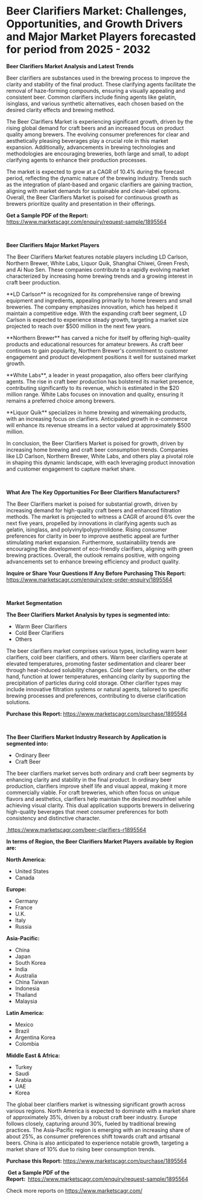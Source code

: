 <p><h1>Beer Clarifiers Market: Challenges, Opportunities, and Growth Drivers and Major Market Players forecasted for period from 2025 - 2032</h1></p><p><strong>Beer Clarifiers Market Analysis and Latest Trends</strong></p>
<p><p>Beer clarifiers are substances used in the brewing process to improve the clarity and stability of the final product. These clarifying agents facilitate the removal of haze-forming compounds, ensuring a visually appealing and consistent beer. Common clarifiers include fining agents like gelatin, isinglass, and various synthetic alternatives, each chosen based on the desired clarity effects and brewing method.</p><p>The Beer Clarifiers Market is experiencing significant growth, driven by the rising global demand for craft beers and an increased focus on product quality among brewers. The evolving consumer preferences for clear and aesthetically pleasing beverages play a crucial role in this market expansion. Additionally, advancements in brewing technologies and methodologies are encouraging breweries, both large and small, to adopt clarifying agents to enhance their production processes.</p><p>The market is expected to grow at a CAGR of 10.4% during the forecast period, reflecting the dynamic nature of the brewing industry. Trends such as the integration of plant-based and organic clarifiers are gaining traction, aligning with market demands for sustainable and clean-label options. Overall, the Beer Clarifiers Market is poised for continuous growth as brewers prioritize quality and presentation in their offerings.</p></p>
<p><strong>Get a Sample PDF of the Report:&nbsp;</strong> <a href="https://www.marketscagr.com/enquiry/request-sample/1895564?utm_campaign=2339&utm_medium=2&utm_source=Github&utm_content=ia&utm_term=14022025&utm_id=beer-clarifiers">https://www.marketscagr.com/enquiry/request-sample/1895564</a></p>
<p>&nbsp;</p>
<p><strong>Beer Clarifiers Major Market Players</strong></p>
<p><p>The Beer Clarifiers Market features notable players including LD Carlson, Northern Brewer, White Labs, Liquor Quik, Shanghai Chiwei, Green Fresh, and Ai Nuo Sen. These companies contribute to a rapidly evolving market characterized by increasing home brewing trends and a growing interest in craft beer production.</p><p>**LD Carlson** is recognized for its comprehensive range of brewing equipment and ingredients, appealing primarily to home brewers and small breweries. The company emphasizes innovation, which has helped it maintain a competitive edge. With the expanding craft beer segment, LD Carlson is expected to experience steady growth, targeting a market size projected to reach over $500 million in the next few years.</p><p>**Northern Brewer** has carved a niche for itself by offering high-quality products and educational resources for amateur brewers. As craft beer continues to gain popularity, Northern Brewer's commitment to customer engagement and product development positions it well for sustained market growth.</p><p>**White Labs**, a leader in yeast propagation, also offers beer clarifying agents. The rise in craft beer production has bolstered its market presence, contributing significantly to its revenue, which is estimated in the $20 million range. White Labs focuses on innovation and quality, ensuring it remains a preferred choice among brewers.</p><p>**Liquor Quik** specializes in home brewing and winemaking products, with an increasing focus on clarifiers. Anticipated growth in e-commerce will enhance its revenue streams in a sector valued at approximately $500 million.</p><p>In conclusion, the Beer Clarifiers Market is poised for growth, driven by increasing home brewing and craft beer consumption trends. Companies like LD Carlson, Northern Brewer, White Labs, and others play a pivotal role in shaping this dynamic landscape, with each leveraging product innovation and customer engagement to capture market share.</p></p>
<p>&nbsp;</p>
<p><strong>What Are The Key Opportunities For Beer Clarifiers Manufacturers?</strong></p>
<p><p>The Beer Clarifiers market is poised for substantial growth, driven by increasing demand for high-quality craft beers and enhanced filtration methods. The market is projected to witness a CAGR of around 6% over the next five years, propelled by innovations in clarifying agents such as gelatin, isinglass, and polyvinylpolypyrrolidone. Rising consumer preferences for clarity in beer to improve aesthetic appeal are further stimulating market expansion. Furthermore, sustainability trends are encouraging the development of eco-friendly clarifiers, aligning with green brewing practices. Overall, the outlook remains positive, with ongoing advancements set to enhance brewing efficiency and product quality.</p></p>
<p><strong>Inquire or Share Your Questions If Any Before Purchasing This Report:</strong> <a href="https://www.marketscagr.com/enquiry/pre-order-enquiry/1895564?utm_campaign=2339&utm_medium=2&utm_source=Github&utm_content=ia&utm_term=14022025&utm_id=beer-clarifiers">https://www.marketscagr.com/enquiry/pre-order-enquiry/1895564</a></p>
<p>&nbsp;</p>
<p><strong>Market Segmentation</strong></p>
<p><strong>The Beer Clarifiers Market Analysis by types is segmented into:</strong></p>
<p><ul><li>Warm Beer Clarifiers</li><li>Cold Beer Clarifiers</li><li>Others</li></ul></p>
<p><p>The beer clarifiers market comprises various types, including warm beer clarifiers, cold beer clarifiers, and others. Warm beer clarifiers operate at elevated temperatures, promoting faster sedimentation and clearer beer through heat-induced solubility changes. Cold beer clarifiers, on the other hand, function at lower temperatures, enhancing clarity by supporting the precipitation of particles during cold storage. Other clarifier types may include innovative filtration systems or natural agents, tailored to specific brewing processes and preferences, contributing to diverse clarification solutions.</p></p>
<p><strong>Purchase this Report:&nbsp;</strong><a href="https://www.marketscagr.com/purchase/1895564?utm_campaign=2339&utm_medium=2&utm_source=Github&utm_content=ia&utm_term=14022025&utm_id=beer-clarifiers">https://www.marketscagr.com/purchase/1895564</a></p>
<p>&nbsp;</p>
<p><strong>The Beer Clarifiers Market Industry Research by Application is segmented into:</strong></p>
<p><ul><li>Ordinary Beer</li><li>Craft Beer</li></ul></p>
<p><p>The beer clarifiers market serves both ordinary and craft beer segments by enhancing clarity and stability in the final product. In ordinary beer production, clarifiers improve shelf life and visual appeal, making it more commercially viable. For craft breweries, which often focus on unique flavors and aesthetics, clarifiers help maintain the desired mouthfeel while achieving visual clarity. This dual application supports brewers in delivering high-quality beverages that meet consumer preferences for both consistency and distinctive character.</p></p>
<p><a href="https://www.marketscagr.com/beer-clarifiers-r1895564?utm_campaign=2339&utm_medium=2&utm_source=Github&utm_content=ia&utm_term=14022025&utm_id=beer-clarifiers">&nbsp;https://www.marketscagr.com/beer-clarifiers-r1895564</a></p>
<p><strong>In terms of Region, the Beer Clarifiers Market Players available by Region are:</strong></p>
<p>
    <p> <strong> North America: </strong>
        <ul>
            <li>United States</li>
            <li>Canada</li>
        </ul>
        </p> 
    <p> <strong> Europe: </strong>
        <ul>
            <li>Germany</li>
            <li>France</li>
            <li>U.K.</li>
            <li>Italy</li>
            <li>Russia</li>
        </ul>
        </p> 
    <p> <strong> Asia-Pacific: </strong>
        <ul>
            <li>China</li>
            <li>Japan</li>
            <li>South Korea</li>
            <li>India</li>
            <li>Australia</li>
            <li>China Taiwan</li>
            <li>Indonesia</li>
            <li>Thailand</li>
            <li>Malaysia</li>
        </ul>
        </p> 
    <p> <strong> Latin America: </strong>
        <ul>
            <li>Mexico</li>
            <li>Brazil</li>
            <li>Argentina Korea</li>
            <li>Colombia</li>
        </ul>
        </p> 
    <p> <strong> Middle East & Africa: </strong>
        <ul>
            <li>Turkey</li>
            <li>Saudi</li>
            <li>Arabia</li>
            <li>UAE</li>
            <li>Korea</li>
        </ul>
    </p>
    </p>
<p><p>The global beer clarifiers market is witnessing significant growth across various regions. North America is expected to dominate with a market share of approximately 35%, driven by a robust craft beer industry. Europe follows closely, capturing around 30%, fueled by traditional brewing practices. The Asia-Pacific region is emerging with an increasing share of about 25%, as consumer preferences shift towards craft and artisanal beers. China is also anticipated to experience notable growth, targeting a market share of 10% due to rising beer consumption trends.</p></p>
<p><strong>Purchase this Report: </strong><a href="https://www.marketscagr.com/purchase/1895564?utm_campaign=2339&utm_medium=2&utm_source=Github&utm_content=ia&utm_term=14022025&utm_id=beer-clarifiers">https://www.marketscagr.com/purchase/1895564</a></p>
<p>&nbsp;<strong>Get a Sample PDF of the Report:&nbsp;&nbsp;</strong><a href="https://www.marketscagr.com/enquiry/request-sample/1895564?utm_campaign=2339&utm_medium=2&utm_source=Github&utm_content=ia&utm_term=14022025&utm_id=beer-clarifiers">https://www.marketscagr.com/enquiry/request-sample/1895564</a></p>
<p><strong></strong></p>
<p>Check more reports on <a href="https://www.marketscagr.com/?utm_campaign=2339&utm_medium=2&utm_source=Github&utm_content=ia&utm_term=14022025&utm_id=beer-clarifiers">https://www.marketscagr.com/</a></p>